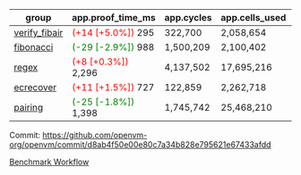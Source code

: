 | group | app.proof_time_ms | app.cycles | app.cells_used | leaf.proof_time_ms | leaf.cycles | leaf.cells_used |
| -- | -- | -- | -- | -- | -- | -- |
| [verify_fibair](https://github.com/openvm-org/openvm/blob/benchmark-results/benchmarks-pr/2169/verify_fibair-d8ab4f50e00e80c7a34b828e795621e67433afdd.md) |<span style='color: red'>(+14 [+5.0%])</span> 295 |  322,700 |  2,058,654 |- | - | - |
| [fibonacci](https://github.com/openvm-org/openvm/blob/benchmark-results/benchmarks-pr/2169/fibonacci-d8ab4f50e00e80c7a34b828e795621e67433afdd.md) |<span style='color: green'>(-29 [-2.9%])</span> 988 |  1,500,209 |  2,100,402 |- | - | - |
| [regex](https://github.com/openvm-org/openvm/blob/benchmark-results/benchmarks-pr/2169/regex-d8ab4f50e00e80c7a34b828e795621e67433afdd.md) |<span style='color: red'>(+8 [+0.3%])</span> 2,296 |  4,137,502 |  17,695,216 |- | - | - |
| [ecrecover](https://github.com/openvm-org/openvm/blob/benchmark-results/benchmarks-pr/2169/ecrecover-d8ab4f50e00e80c7a34b828e795621e67433afdd.md) |<span style='color: red'>(+11 [+1.5%])</span> 727 |  122,859 |  2,262,718 |- | - | - |
| [pairing](https://github.com/openvm-org/openvm/blob/benchmark-results/benchmarks-pr/2169/pairing-d8ab4f50e00e80c7a34b828e795621e67433afdd.md) |<span style='color: green'>(-25 [-1.8%])</span> 1,398 |  1,745,742 |  25,468,210 |- | - | - |


Commit: https://github.com/openvm-org/openvm/commit/d8ab4f50e00e80c7a34b828e795621e67433afdd

[Benchmark Workflow](https://github.com/openvm-org/openvm/actions/runs/18606598694)

